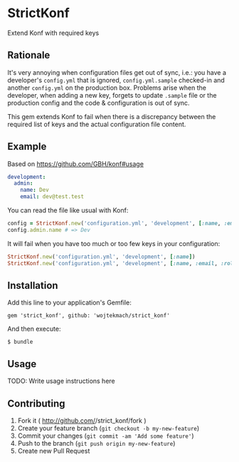 # StrictKonf

Extend Konf with required keys

## Rationale

It's very annoying when configuration files get out of sync, i.e.: you have a developer's `config.yml` that is ignored, `config.yml.sample` checked-in and another `config.yml` on the production box. Problems arise when the developer, when adding a new key, forgets to update `.sample` file or the production config and the code & configuration is out of sync.

This gem extends Konf to fail when there is a discrepancy between the required list of keys and the actual configuration file content.

## Example

Based on <https://github.com/GBH/konf#usage>

```yaml
development:
  admin:
    name: Dev
    email: dev@test.test
```

You can read the file like usual with Konf:

```ruby
config = StrictKonf.new('configuration.yml', 'development', [:name, :email])
config.admin.name # => Dev
```

It will fail when you have too much or too few keys in your configuration:

```ruby
StrictKonf.new('configuration.yml', 'development', [:name])                # raises UnknownKeys error
StrictKonf.new('configuration.yml', 'development', [:name, :email, :role]) # raises NotFound error
```

## Installation

Add this line to your application's Gemfile:

    gem 'strict_konf', github: 'wojtekmach/strict_konf'

And then execute:

    $ bundle

## Usage

TODO: Write usage instructions here

## Contributing

1. Fork it ( http://github.com/<my-github-username>/strict_konf/fork )
2. Create your feature branch (`git checkout -b my-new-feature`)
3. Commit your changes (`git commit -am 'Add some feature'`)
4. Push to the branch (`git push origin my-new-feature`)
5. Create new Pull Request
